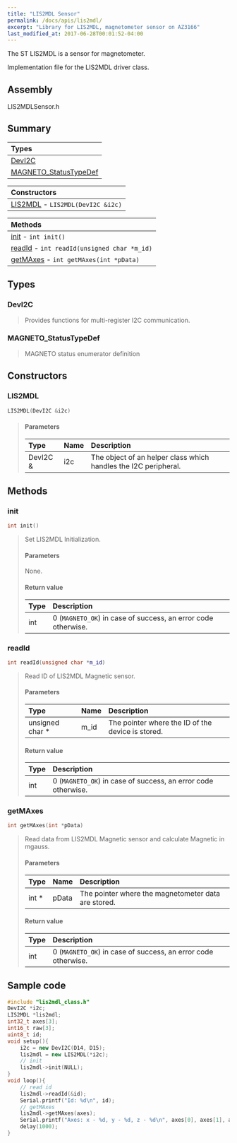 ```yaml
---
title: "LIS2MDL Sensor"
permalink: /docs/apis/lis2mdl/
excerpt: "Library for LIS2MDL, magnetometer sensor on AZ3166"
last_modified_at: 2017-06-28T00:01:52-04:00
---
```


The ST LIS2MDL is a sensor for magnetometer.

Implementation file for the LIS2MDL driver class.

## Assembly

LIS2MDLSensor.h

## Summary

| Types |
| :---- |
| [DevI2C](#devi2c) |
| [MAGNETO_StatusTypeDef](#magneto_statustypedef) |

| Constructors |
| :----------- |
| [LIS2MDL](#lis2mdl) - `LIS2MDL(DevI2C &i2c)` |

| Methods |
| :------ |
| [init](#init) - `int init()` |
| [readId](#readId) - `int readId(unsigned char *m_id)` |
| [getMAxes](#getMAxes) - `int getMAxes(int *pData)` |

## Types

### DevI2C

> Provides functions for multi-register I2C communication.

### MAGNETO_StatusTypeDef

> MAGNETO status enumerator definition

## Constructors

### LIS2MDL

```cpp
LIS2MDL(DevI2C &i2c)
```

> #### Parameters
>
> | Type | Name | Description |
> | :--- | :--- | :---------- |
> | DevI2C & | i2c | The object of an helper class which handles the I2C peripheral. |

## Methods

### init

```cpp
int init()
```

> Set LIS2MDL Initialization.
>
> #### Parameters
>
> None.
>
> #### Return value
>
> | Type | Description |
> | :--- | :---------- |
> | int | 0 (`MAGNETO_OK`) in case of success, an error code otherwise. |

### readId

```cpp
int readId(unsigned char *m_id)
```

> Read ID of LIS2MDL Magnetic sensor.
>
> #### Parameters
>
> | Type | Name | Description |
> | :--- | :--- | :---------- |
> | unsigned char * | m_id | The pointer where the ID of the device is stored. |
>
> #### Return value
>
> | Type | Description |
> | :--- | :---------- |
> | int | 0 (`MAGNETO_OK`) in case of success, an error code otherwise. |

### getMAxes

```cpp
int getMAxes(int *pData)
```

> Read data from LIS2MDL Magnetic sensor and calculate Magnetic in mgauss.
>
> #### Parameters
>
> | Type | Name | Description |
> | :--- | :--- | :---------- |
> | int * | pData | The pointer where the magnetometer data are stored. |
>
> #### Return value
>
> | Type | Description |
> | :--- | :---------- |
> | int | 0 (`MAGNETO_OK`) in case of success, an error code otherwise. |

## Sample code

```cpp
#include "lis2mdl_class.h"
DevI2C *i2c;
LIS2MDL *lis2mdl;
int32_t axes[3];
int16_t raw[3];
uint8_t id;
void setup(){
    i2c = new DevI2C(D14, D15);
    lis2mdl = new LIS2MDL(*i2c);
    // init
    lis2mdl->init(NULL);
}
void loop(){
    // read id
    lis2mdl->readId(&id);
    Serial.printf("Id: %d\n", id);
    // getMAxes
    lis2mdl->getMAxes(axes);
    Serial.printf("Axes: x - %d, y - %d, z - %d\n", axes[0], axes[1], axes[2]);
    delay(1000);
}
```